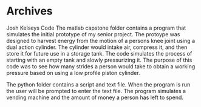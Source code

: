 # Archives
Josh Kelseys Code
The matlab capstone folder contains a program that simulates the initial prototype of my senior project.
The protoype was designed to harvest energy from the motion of a persons knee joint using a dual action cylinder.
The cylinder would intake air, compress it, and then store it for future use in a storage tank.
The code simulates the process of starting with an empty tank and slowly pressurizing it. 
The purpose of this code was to see how many strides a person would take to obtain a working 
pressure based on using a low profile piston cylinder.


The python folder contains a script and text file. When the program is run the user will be prompted to enter the text file.
The program simulates a vending machine and the amount of money a person has left to spend.
